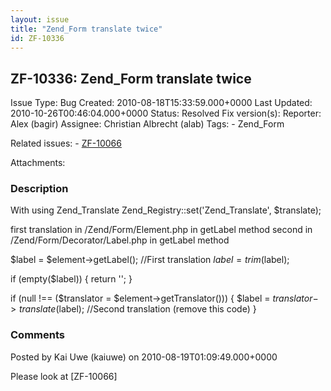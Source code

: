 ```yaml
---
layout: issue
title: "Zend_Form translate twice"
id: ZF-10336
---
```


ZF-10336: Zend\_Form translate twice
------------------------------------

 Issue Type: Bug Created: 2010-08-18T15:33:59.000+0000 Last Updated: 2010-10-26T00:46:04.000+0000 Status: Resolved Fix version(s): 
 Reporter:  Alex (bagir)  Assignee:  Christian Albrecht (alab)  Tags: - Zend\_Form
 
 Related issues: - [ZF-10066](/issues/browse/ZF-10066)
 
 Attachments: 
### Description

With using Zend\_Translate Zend\_Registry::set('Zend\_Translate', $translate);

first translation in /Zend/Form/Element.php in getLabel method second in /Zend/Form/Decorator/Label.php in getLabel method

$label = $element->getLabel(); //First translation $label = trim($label);

if (empty($label)) { return ''; }

if (null !== ($translator = $element->getTranslator())) { $label = $translator->translate($label); //Second translation (remove this code) }

 

 

### Comments

Posted by Kai Uwe (kaiuwe) on 2010-08-19T01:09:49.000+0000

Please look at [ZF-10066]

 

 
